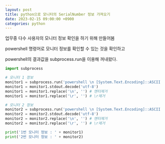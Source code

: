 ```yaml
---
layout: post
title: python으로 모니터의 SerialNumber 정보 가져오기
date: 2023-02-15 09:00:00 +0900
categories: python
---
```


업무중 다수 사용자의 모니터 정보 확인을 하기 위해 만들어봄

powershell 명령어로 모니터 정보를 확인할 수 있는 것을 확인하고

powershell의 결과값을 subprocess.run을 이용해 꺼내왔다.

```python
import subprocess

# 모니터 1 정보
monitor1 = subprocess.run('powershell \n [System.Text.Encoding]::ASCII.GetString($(Get-CimInstance WmiMonitorID -Namespace root\wmi)[0].SerialNumberID -notmatch 0)', stdout=subprocess.PIPE)
monitor1 = monitor1.stdout.decode('utf-8')
monitor1 = monitor1.replace('\n', '') # 엔터제거
monitor1 = monitor1.replace('\r', '') # \r제거

# 모니터 2 정보
monitor2 = subprocess.run('powershell \n [System.Text.Encoding]::ASCII.GetString($(Get-CimInstance WmiMonitorID -Namespace root\wmi)[1].SerialNumberID -notmatch 0)', stdout=subprocess.PIPE)
monitor2 = monitor2.stdout.decode('utf-8')
monitor2 = monitor2.replace('\n', '') # 엔터제거
monitor2 = monitor2.replace('\r', '') # \r제거

print('1번 모니터 정보 : ' + monitor1)
print('2번 모니터 정보 : ' + monitor2)
```

